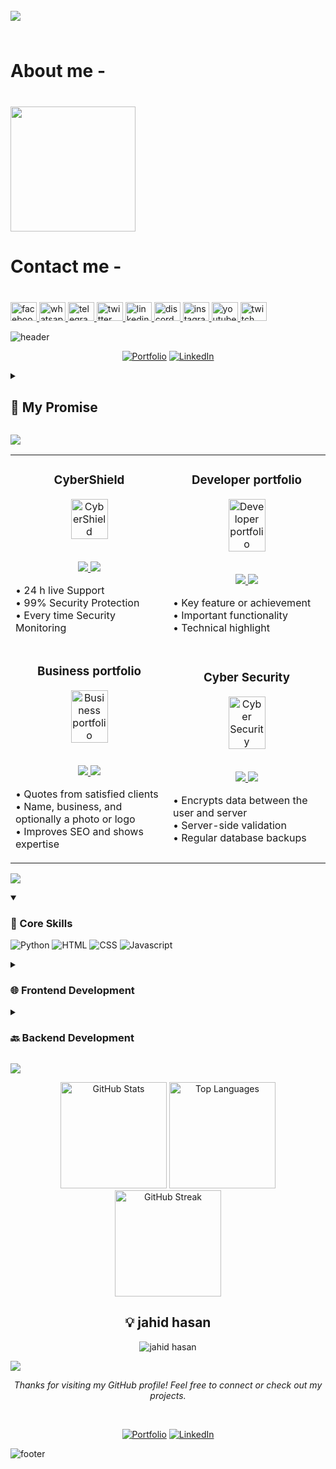 <br clear="both">

<img align="left" src="https://visitor-badge.laobi.icu/badge?page_id=jahidads.jahidads&"  />

###

<br clear="both">

<h1 align="left">About me -</h1>

###

<br clear="both">

<img align="left" height="200" src="https://pbs.twimg.com/media/GvLnSP8b0AAN0tl?format=jpg&name=360x360"  />

###

<br clear="both">

<h1 align="left">Contact me -</h1>

###

<br clear="both">

<div align="left">
  <a href="https://www.facebook.com/jahidads1" target="_blank">
    <img src="https://raw.githubusercontent.com/maurodesouza/profile-readme-generator/master/src/assets/icons/social/facebook/default.svg" width="42" height="30" alt="facebook logo"  />
  </a>
  <a href="https://wa.me/8801308839759" target="_blank">
    <img src="https://raw.githubusercontent.com/maurodesouza/profile-readme-generator/master/src/assets/icons/social/whatsapp/default.svg" width="42" height="30" alt="whatsapp logo"  />
  </a>
  <a href="https://t.me/jahidhasan.tg" target="_blank">
    <img src="https://raw.githubusercontent.com/maurodesouza/profile-readme-generator/master/src/assets/icons/social/telegram/default.svg" width="42" height="30" alt="telegram logo"  />
  </a>
  <a href="https://x.com/jahidhasan_tw" target="_blank">
    <img src="https://raw.githubusercontent.com/maurodesouza/profile-readme-generator/master/src/assets/icons/social/twitter/default.svg" width="42" height="30" alt="twitter logo"  />
  </a>
  <a href="https://www.linkedin.com/in/jahidads/" target="_blank">
    <img src="https://raw.githubusercontent.com/maurodesouza/profile-readme-generator/master/src/assets/icons/social/linkedin/default.svg" width="42" height="30" alt="linkedin logo"  />
  </a>
  <a href="https://discord.com/channels/jahidhasan_dis" target="_blank">
    <img src="https://raw.githubusercontent.com/maurodesouza/profile-readme-generator/master/src/assets/icons/social/discord/default.svg" width="42" height="30" alt="discord logo"  />
  </a>
  <a href="https://www.instagram.com/jahidhasan2.0ff/" target="_blank">
    <img src="https://raw.githubusercontent.com/maurodesouza/profile-readme-generator/master/src/assets/icons/social/instagram/default.svg" width="42" height="30" alt="instagram logo"  />
  </a>
  <a href="https://www.youtube.com/@jahidads" target="_blank">
    <img src="https://raw.githubusercontent.com/maurodesouza/profile-readme-generator/master/src/assets/icons/social/youtube/default.svg" width="42" height="30" alt="youtube logo"  />
  </a>
  <a href="https://www.twitch.tv/jahidads" target="_blank">
    <img src="https://raw.githubusercontent.com/maurodesouza/profile-readme-generator/master/src/assets/icons/social/twitch/default.svg" width="42" height="30" alt="twitch logo"  />
  </a>
</div>

![header](https://capsule-render.vercel.app/api?type=waving&color=timeGradient&height=200&section=header&text=Hi%2C%20I%27m%20Jahid%20Hasan%20👋&fontSize=50&animation=scaleIn&fontAlignY=35&desc=%20I%27m%20a%20passionate%20Web%20Developer%20%20and%20Designer.&descSize=20&descAlignY=55&descAlign=50)

<div align="center">

  [![Portfolio](https://img.shields.io/badge/Portfolio-000?style=for-the-badge&logo=vercel&logoColor=yellow)](https://jahidads.github.io/my-portfolio/)
  [![LinkedIn](https://img.shields.io/badge/LinkedIn-0A66C2?style=for-the-badge&logo=linkedin&logoColor=white)](https://bd.linkedin.com/in/jahidads)

</div>

<details>
<summary><h2>🤞 My Promise</h2></summary>

```java
while (isAwake) {
    code();
    learn();
    create();
    repeat();
}
```
</details>

![](https://capsule-render.vercel.app/api?type=venom&height=150&text=🚀%20Featured%20Projects&fontSize=40&color=0:8871e5,100:b678c4&stroke=b678c4)

<!-- Featured Projects Section -->
<table>
<tr>
<td width="50%">
<h3 align="center">CyberShield</h3>
<div align="center">  
<a href="https://jahidads.github.io/CyberShield/" target="_blank">
<img src="https://cdn-icons-png.flaticon.com/128/17840/17840582.png" width="50%" alt="CyberShield"/>
</a>
<br>
<br>
<p>
<a href="https://github.com/jahidads/CyberShield" target="_blank">
<img src="https://img.shields.io/badge/View_on_GitHub-2ea44f?style=for-the-badge&logo=github"/>
</a>
<a href="https://jahidads.github.io/CyberShield/" target="_blank">
<img src="https://img.shields.io/badge/Live_Demo-brightgreen?style=for-the-badge&logo=vercel"/>
</a>
</p>
<p align="left">
• 24 h live Support <br>
• 99% Security Protection <br>
• Every time  Security Monitoring 
</p>
</div>
</td>
<td width="50%">
<h3 align="center">Developer portfolio</h3>
<div align="center">  
<a href="https://jahidads.github.io/Developer-portfolio/" target="_blank">
<img src="https://cdn-icons-png.flaticon.com/128/12199/12199332.png" width="50%" alt="Developer portfolio"/>
</a>
<br>
<br>
<p>
<a href="https://github.com/jahidads/Developer-portfolio" target="_blank">
<img src="https://img.shields.io/badge/View_on_GitHub-2ea44f?style=for-the-badge&logo=github"/>
</a>
<a href="https://jahidads.github.io/Developer-portfolio/" target="_blank">
<img src="https://img.shields.io/badge/Live_Demo-brightgreen?style=for-the-badge&logo=vercel"/>
</a>
</p>
<p align="left">
• Key feature or achievement<br>
• Important functionality<br>
• Technical highlight
</p>
</div>
</td>
</tr>
<tr>
<td width="50%">
<h3 align="center">Business portfolio</h3>
<div align="center">  
<a href="https://jahidads.github.io/business-portfolio/" target="_blank">
<img src="https://cdn-icons-png.flaticon.com/128/12343/12343144.png" width="50%" alt="Business portfolio"/>
</a>
<br>
<br>
<p>
<a href="https://github.com/jahidads/business-portfolio" target="_blank">
<img src="https://img.shields.io/badge/View_on_GitHub-2ea44f?style=for-the-badge&logo=github"/>
</a>
<a href="https://jahidads.github.io/business-portfolio/" target="_blank">
<img src="https://img.shields.io/badge/Live_Demo-brightgreen?style=for-the-badge&logo=vercel"/>
</a>
</p>
<p align="left">
• Quotes from satisfied clients<br>
• Name, business, and optionally a photo or logo<br>
• Improves SEO and shows expertise
</p>
</div>
</td>
<td width="50%">
<h3 align="center">Cyber Security</h3>
<div align="center">  
<a href="https://jahidads.github.io/Cyber-Security/" target="_blank">
<img src="https://cdn-icons-png.flaticon.com/128/12057/12057038.png" width="50%" alt="Cyber Security"/>
</a>
<br>
<br>
<p>
<a href="https://github.com/jahidads/Cyber-Security" target="_blank">
<img src="https://img.shields.io/badge/View_on_GitHub-2ea44f?style=for-the-badge&logo=github"/>
</a>
<a href="https://jahidads.github.io/Cyber-Security/" target="_blank">
<img src="https://img.shields.io/badge/Live_Demo-brightgreen?style=for-the-badge&logo=vercel"/>
</a>
</p>
<p align="left">
• Encrypts data between the user and server<br>
• Server-side validation<br>
• Regular database backups
</p>
</div>
</td>
</tr>
</table>

![](https://capsule-render.vercel.app/api?type=venom&height=150&text=💻%20Tech%20Stack&fontSize=40&color=0:00FFFF,100:1E90FF&stroke=1E90FF)

<details open>
  <summary><h3>🎯 Core Skills</h3></summary>

  ![Python](https://img.shields.io/badge/-Python-blue?style=for-the-badge&logo=python&logoColor=white) ![HTML](https://img.shields.io/badge/-HTML-blue?style=for-the-badge&logo=html&logoColor=white) ![CSS](https://img.shields.io/badge/-CSS-blue?style=for-the-badge&logo=css&logoColor=white) ![Javascript](https://img.shields.io/badge/-Javascript-blue?style=for-the-badge&logo=javascript&logoColor=white)

</details>

<details>
  <summary><h3>🌐 Frontend Development</h3></summary>

  ![HTML5](https://img.shields.io/badge/-HTML5-blue?style=for-the-badge&logo=html5&logoColor=white) ![CSS3](https://img.shields.io/badge/-CSS3-blue?style=for-the-badge&logo=css3&logoColor=white) ![JavaScript](https://img.shields.io/badge/-JavaScript-blue?style=for-the-badge&logo=javascript&logoColor=white) ![React Native](https://img.shields.io/badge/-React_Native-blue?style=for-the-badge&logo=react-native&logoColor=white)

</details>

<details>
  <summary><h3>🔙 Backend Development</h3></summary>

  ![Node.js](https://img.shields.io/badge/-Node.js-blue?style=for-the-badge&logo=node.js&logoColor=white) ![MySQL](https://img.shields.io/badge/-MySQL-blue?style=for-the-badge&logo=mysql&logoColor=white) ![MongoDB](https://img.shields.io/badge/-MongoDB-blue?style=for-the-badge&logo=mongodb&logoColor=white)

</details>

![](https://capsule-render.vercel.app/api?type=venom&height=150&text=📊%20GitHub%20Stats&fontSize=40&color=0:32CD32,100:006400&stroke=006400)

<div align="center">
  <img src="https://github-readme-stats.vercel.app/api?username=jahidads&show_icons=true&theme=graywhite" alt="GitHub Stats" height="170"/>
  <img src="https://github-readme-stats.vercel.app/api/top-langs/?username=jahidads&layout=compact&theme=graywhite" alt="Top Languages" height="170"/>
</div>

<div align="center">
  <img src="https://github-readme-streak-stats.herokuapp.com/?user=jahidads&theme=graywhite" alt="GitHub Streak" height="170"/>
</div>

<h2 align="center">💡 jahid hasan</h2>

<div align="center">
  <img src="https://quotes-github-readme.vercel.app/api?type=horizontal&theme=light" alt="jahid hasan"/>
</div>

![](https://capsule-render.vercel.app/api?type=transparent&height=100&text=👩‍💻%20Jahid%20Hasan&fontSize=50&fontColor=9370DB&desc=%20I%27m%20a%20passionate%20Web%20Developer%20%20and%20Designer.&descSize=20&descAlignY=75&descAlign=60)

<div align="center">
  <p><i>Thanks for visiting my GitHub profile! Feel free to connect or check out my projects.</i></p>
  <br>
</div>

<div align="center">

  [![Portfolio](https://img.shields.io/badge/Portfolio-000?style=for-the-badge&logo=vercel&logoColor=yellow)](https://jahidads.github.io/my-portfolio/)
  [![LinkedIn](https://img.shields.io/badge/LinkedIn-0A66C2?style=for-the-badge&logo=linkedin&logoColor=white)](https://bd.linkedin.com/in/jahidads)

</div>

![footer](https://capsule-render.vercel.app/api?type=waving&color=timeGradient&height=100&section=footer)
